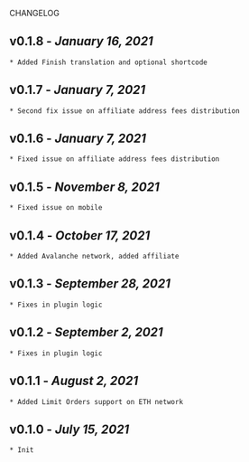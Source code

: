 CHANGELOG

## v0.1.8 - _January 16, 2021_

    * Added Finish translation and optional shortcode

## v0.1.7 - _January 7, 2021_

    * Second fix issue on affiliate address fees distribution

## v0.1.6 - _January 7, 2021_

    * Fixed issue on affiliate address fees distribution

## v0.1.5 - _November 8, 2021_

    * Fixed issue on mobile

## v0.1.4 - _October 17, 2021_

    * Added Avalanche network, added affiliate


## v0.1.3 - _September 28, 2021_

    * Fixes in plugin logic

## v0.1.2 - _September 2, 2021_

    * Fixes in plugin logic

## v0.1.1 - _August 2, 2021_

    * Added Limit Orders support on ETH network



## v0.1.0 - _July 15, 2021_

    * Init